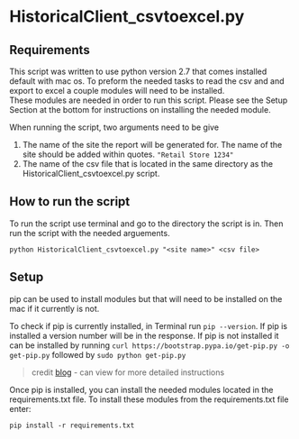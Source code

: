 # HistoricalClient_csvtoexcel.py


## Requirements

This script was written to use python version 2.7 that comes installed default with mac os. To preform the needed tasks to read the csv and and export to excel a couple modules will need to be installed.  
These modules are needed in order to run this script. Please see the Setup Section at the bottom for instructions on installing the needed module. 

When running the script, two arguments need to be give

1. The name of the site the report will be generated for. The name of the site should be added within quotes. ```"Retail Store 1234"```
2. The name of the csv file that is located in the same directory as the HistoricalClient_csvtoexcel.py script.


## How to run the script

To run the script use terminal and go to the directory the script is in. Then run the script with the needed arguements.
```
python HistoricalClient_csvtoexcel.py "<site name>" <csv file>
```

## Setup

pip can be used to install modules but that will need to be installed on the mac if it currently is not. 

To check if pip is currently installed, in Terminal run ```pip --version```. If pip is installed a version number will be in the response. If pip is not installed it can be installed by running ```curl https://bootstrap.pypa.io/get-pip.py -o get-pip.py``` followed by ```sudo python get-pip.py```

> credit [blog](https://ahmadawais.com/install-pip-macos-os-x-python/) - can view for more detailed instructions

Once pip is installed, you can install the needed modules located in the requirements.txt file. To install these modules from the requirements.txt file enter:
```
pip install -r requirements.txt
``` 